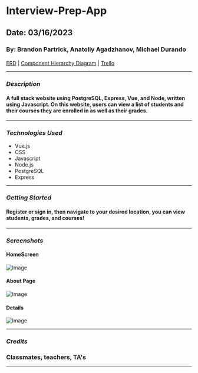 # Interview-Prep-App

## Date: 03/16/2023

### By: Brandon Partrick, Anatoliy Agadzhanov, Michael Durando

####

[ERD](https://lucid.app/lucidchart/03f949a4-fea3-4325-aff8-07ca7bad5aea/edit?existing=1&token=1f34232aaedf6d23ebbc525d4735555cdb8d18cdef34a49475303cc3fcf2aed4-eml%3Dmjdurando82%2540yahoo.com%26ts%3D1676997422%26uid%3D179953251&docId=03f949a4-fea3-4325-aff8-07ca7bad5aea&shared=true&invitationId=inv_073ca0de-42cb-43f1-b765-131c171bd166&page=0_0#) | [Component Hierarchy Diagram](https://lucid.app/lucidchart/f017dda5-4573-439c-874b-c19e98dbe663/edit?beaconFlowId=EADA140BDE5A87A4&invitationId=inv_9261def7-d735-4d5e-b6c6-deb361d43fca&page=0_0#) | [Trello](https://trello.com/b/2TOlmBWK/interview-prep-app)

---

### **_Description_**

#### A full stack website using PostgreSQL, Express, Vue, and Node, written using Javascript. On this website, users can view a list of students and their courses they are enrolled in as well as their grades.

---

### **_Technologies Used_**

- Vue.js
- CSS
- Javascript
- Node.js
- PostgreSQL
- Express

---

### **_Getting Started_**

#### Register or sign in, then navigate to your desired location, you can view students, grades, and courses!

---

### **_Screenshots_**

#### HomeScreen

![Image]()

#### About Page

![Image]()

#### Details

![Image]()

---

### **_Credits_**

### Classmates, teachers, TA's

---
